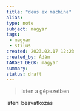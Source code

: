 ```yaml
---
title: "deus ex machina"
alias: 
type: note
subject: magyar
tags:
 - magyar
 - stílus
created: 2023.02.17 12:23
created_by: Ádám
TARGET DECK: magyar
summary: 
status: draft 
---
```

>Isten a gépezetben

isteni beavatkozás